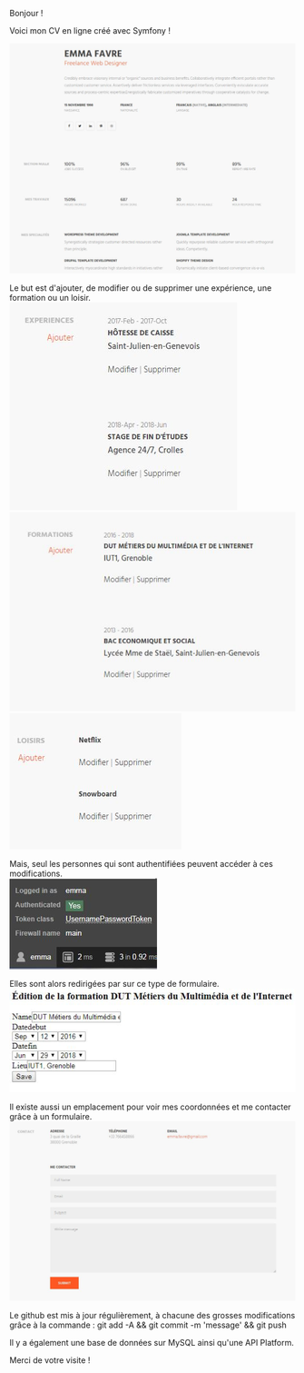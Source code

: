 Bonjour !

Voici mon CV en ligne créé avec Symfony ! 

![Capture](/capture-1.JPG)

Le but est d'ajouter, de modifier ou de supprimer une expérience, une formation ou un loisir. 
![Capture](/experiences.JPG) ![Capture](/formations.JPG) ![Capture](/loisirs.JPG)

Mais, seul les personnes qui sont authentifiées peuvent accéder à ces modifications.                    
![Capture](/admin.JPG)

Elles sont alors redirigées par sur ce  type de formulaire.
![Capture](/form.JPG)

Il existe aussi un emplacement pour voir mes coordonnées et me contacter grâce à un formulaire.
![Capture](/contact.JPG)

Le github est mis à jour régulièrement, à chacune des grosses modifications grâce à la commande :
git add -A && git commit -m 'message' && git push

Il y a également une base de données sur MySQL ainsi qu'une API Platform.

Merci de votre visite !

